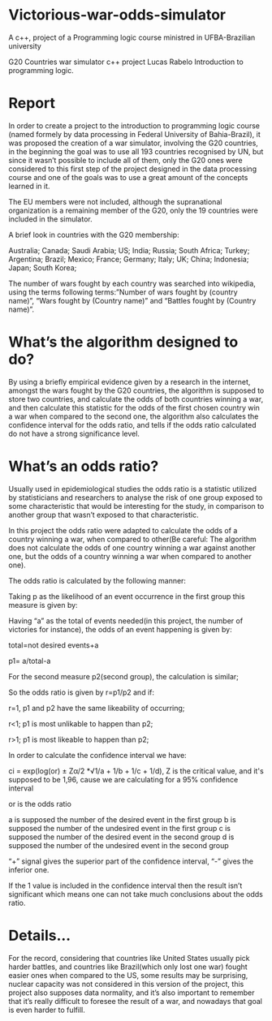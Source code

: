 # Victorious-war-odds-simulator
A c++, project of a Programming logic course ministred in UFBA-Brazilian university

G20 Countries war simulator
c++ project
Lucas Rabelo
Introduction to programming logic.

# **Report**

In order to create a project to the introduction to programming logic course (named formely by data processing in Federal University of Bahia-Brazil), it was proposed the creation of a war simulator, involving the G20 countries, in the beginning the goal was to use all 193 countries recognised by UN, but since it wasn’t possible to include all of them, only the G20 ones were considered to this first step of the project designed in the data processing course and  one of the goals was to use a great amount of the concepts learned in it.
 
 The EU members were not included, although the supranational organization is a remaining member of the G20, only the 19 countries were included in the simulator.
 
 A brief look in countries with the G20 membership:

Australia;
Canada;
Saudi Arabia;
US;
India;
Russia;
South Africa;
Turkey;
Argentina;
Brazil;
Mexico;
France;
Germany;
Italy;
UK;
China;
Indonesia;
Japan;
South Korea;

 The number of wars fought by each country was searched into wikipedia, using the terms following terms:”Number of wars fought by (country name)”, “Wars fought by (Country name)” and  “Battles fought by (Country name)”.


# **What’s the algorithm designed to do?**

 By using a briefly empirical evidence given by a research in the internet, amongst the wars fought by the G20 countries, the algorithm is supposed to store two countries, and calculate the odds of both countries winning a war, and then calculate this statistic for the odds of the first chosen country win a war when compared to the second one, the algorithm also calculates the confidence interval for the odds ratio, and tells if the odds ratio calculated do not have a strong significance level.

# **What’s an odds ratio?**

Usually used in epidemiological studies the odds ratio is a statistic utilized by statisticians and researchers to analyse the risk of one group exposed to some characteristic that would be interesting for the study, in comparison to another group that wasn’t exposed to that characteristic.

 In this project the odds ratio were adapted to calculate the odds of a country winning a war, when compared to other(Be careful: The algorithm does not calculate the odds of one country winning a war against another one, but the odds of a country winning a war when compared to another one).

The odds ratio is calculated by the following manner:

 Taking p as the likelihood of an event occurrence in the first group this measure is given by:

Having “a” as the total of events needed(in this project, the number of victories for instance), the odds of an event happening is given by:

total=not desired events+a

p1= a/total-a

For the second measure p2(second group), the calculation is similar;

So the odds ratio is given by r=p1/p2 and if:

 r=1, p1 and p2 have the same likeability of occurring;

 r<1; p1 is most unlikable to happen than  p2;

r>1; p1 is most likeable to happen than p2;

In order to calculate the confidence interval we have:


  ci = exp(log(or) ± Zα/2 *√1/a + 1/b + 1/c + 1/d), Z is the critical value, and it's supposed to be 1,96, cause we are calculating for a 95% confidence interval

  or is the odds ratio

  a is supposed the number of the desired event in the first group
  b is supposed the number of the undesired event in the first group
  c is supposed the number of the desired event in the second group
  d is supposed the number of the undesired event in the second group


 “+” signal gives the superior part of the confidence interval, “-” gives the inferior one.

 If the 1 value is included in the confidence interval then the result isn’t significant which means one can not take much conclusions about the odds ratio.


# **Details...**

For the record, considering that countries like United States usually pick harder battles, and countries like Brazil(which only lost one war) fought easier ones when compared to the US, some results may be surprising, nuclear capacity was not considered in this version of the project, this project also supposes data normality, and it’s also important to remember that it’s really difficult to foresee the result of a war, and nowadays that goal is even harder to fulfill.
